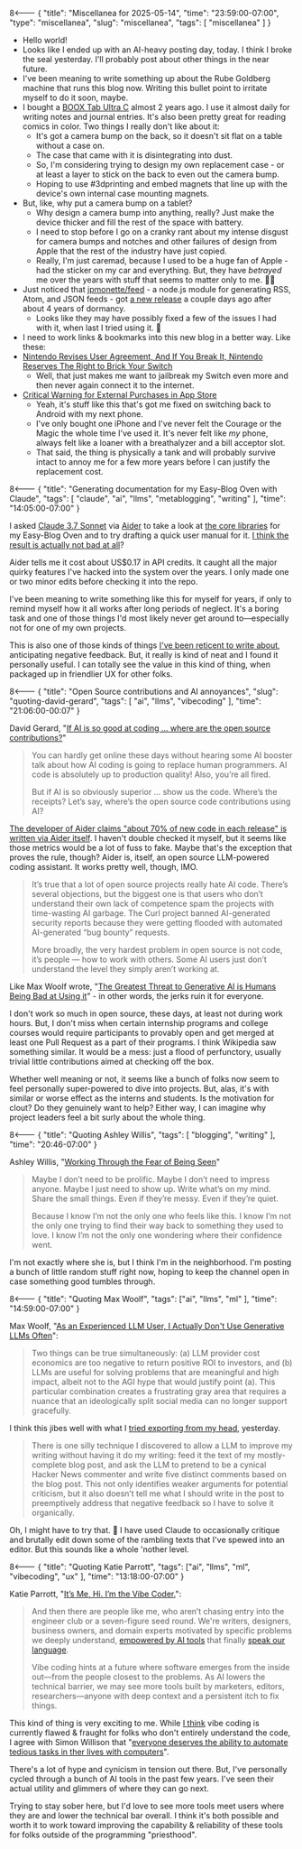 8<--- { "title": "Miscellanea for 2025-05-14", "time": "23:59:00-07:00", "type": "miscellanea", "slug": "miscellanea", "tags": [ "miscellanea" ] }

- Hello world!
- Looks like I ended up with an AI-heavy posting day, today. I think I broke the seal yesterday. I'll probably post about other things in the near future.
- I've been meaning to write something up about the Rube Goldberg machine that runs this blog now. Writing this bullet point to irritate myself to do it soon, maybe.
- I bought a [BOOX Tab Ultra C](https://shop.boox.com/collections/all/products/tabultrac) almost 2 years ago. I use it almost daily for writing notes and journal entries. It's also been pretty great for reading comics in color. Two things I really don't like about it:
	- It's got a camera bump on the back, so it doesn't sit flat on a table without a case on.
	- The case that came with it is disintegrating into dust.
	- So, I'm considering trying to design my own replacement case - or at least a layer to stick on the back to even out the camera bump. 
	- Hoping to use #3dprinting and embed magnets that line up with the device's own internal case mounting magnets.
- But, like, why put a camera bump on a tablet?
	- Why design a camera bump into anything, really? Just make the device thicker and fill the rest of the space with battery.
	- I need to stop before I go on a cranky rant about my intense disgust for camera bumps and notches and other failures of design from Apple that the rest of the industry have just copied.
	- Really, I'm just caremad, because I used to be a huge fan of Apple - had the sticker on my car and everything. But, they have *betrayed* me over the years with stuff that seems to matter only to me. 🤷‍♂️
- Just noticed that [jpmonette/feed](https://github.com/jpmonette/feed) - a node.js module for generating RSS, Atom, and JSON feeds - got [a new release](https://github.com/jpmonette/feed/releases/tag/5.0.1) a couple days ago after about 4 years of dormancy. 
	- Looks like they may have possibly fixed a few of the issues I had with it, when last I tried using it. 🤔
- I need to work links & bookmarks into this new blog in a better way. Like these:
- [Nintendo Revises User Agreement, And If You Break It, Nintendo Reserves The Right to Brick Your Switch](https://www.ign.com/articles/nintendo-revises-user-agreement-and-if-you-break-it-nintendo-reserves-the-right-to-brick-your-switch)
	- Well, that just makes me want to jailbreak my Switch even more and then never again connect it to the internet.
- [Critical Warning for External Purchases in App Store](https://mjtsai.com/blog/2025/05/14/critical-warning-for-external-purchases-in-app-store/)
	- Yeah, it's stuff like this that's got me fixed on switching back to Android with my next phone.
	- I've only bought one iPhone and I've never felt the Courage or the Magic the whole time I've used it. It's never felt like *my* phone, always felt like a loaner with a breathalyzer and a bill acceptor slot.
	- That said, the thing is physically a tank and will probably survive intact to annoy me for a few more years before I can justify the replacement cost.

8<--- { "title": "Generating documentation for my Easy-Blog Oven with Claude", "tags": [ "claude", "ai", "llms", "metablogging", "writing" ], "time": "14:05:00-07:00" }

I asked [Claude 3.7 Sonnet](https://www.anthropic.com/claude/sonnet) via [Aider](https://aider.chat/) to take a look at [the core libraries](https://github.com/lmorchard/blog.lmorchard.com/tree/main/lib) for my Easy-Blog Oven and to try drafting a quick user manual for it. [I think the result is actually not bad at all](https://github.com/lmorchard/blog.lmorchard.com/blob/main/MANUAL.md)?

Aider tells me it cost about US$0.17 in API credits. It caught all the major quirky features I've hacked into the system over the years. I only made one or two minor edits before checking it into the repo.

I've been meaning to write something like this for myself for years, if only to remind myself how it all works after long periods of neglect. It's a boring task and one of those things I'd most likely never get around to—especially not for one of my own projects.

This is also one of those kinds of things [I've been reticent to write about](https://blog.lmorchard.com/2025/05/13/thinking-about-llms/), anticipating negative feedback. But, it really is kind of neat and I found it personally useful. I can totally see the value in this kind of thing, when packaged up in friendlier UX for other folks.

8<--- { "title": "Open Source contributions and AI annoyances", "slug": "quoting-david-gerard", "tags": [ "ai", "llms", "vibecoding" ], "time": "21:06:00-00:07" }

David Gerard, "[If AI is so good at coding … where are the open source contributions?](https://pivot-to-ai.com/2025/05/13/if-ai-is-so-good-at-coding-where-are-the-open-source-contributions/)"

> You can hardly get online these days without hearing some AI booster talk about how AI coding is going to replace human programmers. AI code is absolutely up to production quality! Also, you’re all fired.
> 
> But if AI is so obviously superior … show us the code. Where’s the receipts? Let’s say, where’s the open source code contributions using AI?

[The developer of Aider claims "about 70% of new code in each release" is written via Aider itself](https://aider.chat/docs/faq.html#what-llms-do-you-use-to-build-aider). I haven't double checked it myself, but it seems like those metrics would be a lot of fuss to fake. Maybe that's the exception that proves the rule, though? Aider is, itself, an open source LLM-powered coding assistant. It works pretty well, though, IMO.

> It’s true that a lot of open source projects really hate AI code. There’s several objections, but the biggest one is that users who don’t understand their own lack of competence spam the projects with time-wasting AI garbage. The Curl project banned AI-generated security reports because they were getting flooded with automated AI-generated “bug bounty” requests.
> 
> More broadly, the very hardest problem in open source is not code, it’s people — how to work with others. Some AI users just don’t understand the level they simply aren’t working at.

Like Max Woolf wrote, "[The Greatest Threat to Generative AI is Humans Being Bad at Using it](https://minimaxir.com/2023/10/ai-sturgeons-law/)" - in other words, the jerks ruin it for everyone. 

I don't work so much in open source, these days, at least not during work hours. But, I don't miss when certain internship programs and college courses would require participants to provably open and get merged at least one Pull Request as a part of their programs. I think Wikipedia saw something similar. It would be a mess: just a flood of perfunctory, usually trivial little contributions aimed at checking off the box.

Whether well meaning or not, it seems like a bunch of folks now seem to feel personally super-powered to dive into projects. But, alas, it's with similar or worse effect as the interns and students. Is the motivation for clout? Do they genuinely want to help? Either way, I can imagine why project leaders feel a bit surly about the whole thing.

8<--- { "title": "Quoting Ashley Willis", "tags": [ "blogging", "writing" ], "time": "20:46-07:00" }

Ashley Willis, "[Working Through the Fear of Being Seen](https://ashley.dev/posts/fear-of-being-seen/)"

> Maybe I don’t need to be prolific. Maybe I don’t need to impress anyone. Maybe I just need to show up. Write what’s on my mind. Share the small things. Even if they’re messy. Even if they’re quiet.
> 
> Because I know I’m not the only one who feels like this. I know I’m not the only one trying to find their way back to something they used to love. I know I’m not the only one wondering where their confidence went.

I'm not exactly where she is, but I think I'm in the neighborhood. I'm posting a bunch of little random stuff right now, hoping to keep the channel open in case something good tumbles through.

8<--- { "title": "Quoting Max Woolf", "tags": ["ai", "llms", "ml" ], "time": "14:59:00-07:00"  }

Max Woolf, "[As an Experienced LLM User, I Actually Don't Use Generative LLMs Often](https://minimaxir.com/2025/05/llm-use/)":

> Two things can be true simultaneously: (a) LLM provider cost economics are too negative to return positive ROI to investors, and (b) LLMs are useful for solving problems that are meaningful and high impact, albeit not to the AGI hype that would justify point (a). This particular combination creates a frustrating gray area that requires a nuance that an ideologically split social media can no longer support gracefully.

I think this jibes well with what I [tried exporting from my head](https://blog.lmorchard.com/2025/05/13/thinking-about-llms/), yesterday.

> There is one silly technique I discovered to allow a LLM to improve my writing without having it do my writing: feed it the text of my mostly-complete blog post, and ask the LLM to pretend to be a cynical Hacker News commenter and write five distinct comments based on the blog post. This not only identifies weaker arguments for potential criticism, but it also doesn’t tell me what I should write in the post to preemptively address that negative feedback so I have to solve it organically.

Oh, I might have to try that. 🤔 I have used Claude to occasionally critique and brutally edit down some of the rambling texts that I've spewed into an editor. But this sounds like a whole 'nother level.

8<--- { "title": "Quoting Katie Parrott", "tags": ["ai", "llms", "ml", "vibecoding", "ux" ], "time": "13:18:00-07:00" }

Katie Parrott, "[It’s Me, Hi. I’m the Vibe Coder.](https://every.to/working-overtime/it-s-me-hi-i-m-the-vibe-coder)":

> And then there are people like me, who aren’t chasing entry into the engineer club or a seven-figure seed round. We're writers, designers, business owners, and domain experts motivated by specific problems we deeply understand, [empowered by AI tools](https://every.to/chain-of-thought/you-re-a-developer-now) that finally [speak our language](https://every.to/podcast/how-to-win-with-prompt-engineering).
> 
> Vibe coding hints at a future where software emerges from the inside out—from the people closest to the problems. As AI lowers the technical barrier, we may see more tools built by marketers, editors, researchers—anyone with deep context and a persistent itch to fix things.

This kind of thing is very exciting to me. While [I think](https://blog.lmorchard.com/2025/05/13/thinking-about-llms/) vibe coding is currently flawed & fraught for folks who don't entirely understand the code, I agree with Simon Willison that "[everyone deserves the ability to automate tedious tasks in ther lives with computers](https://simonwillison.net/2025/Mar/19/vibe-coding/#let-s-not-lose-track-of-what-makes-vibe-coding-special)".

There's a lot of hype and cynicism in tension out there. But, I've personally cycled through a bunch of AI tools in the past few years. I've seen their actual utility and glimmers of where they can go next.

Trying to stay sober here, but I'd love to see more tools meet users where they are and lower the technical bar overall. I think it's both possible and worth it to work toward improving the capability & reliability of these tools for folks outside of the programming "priesthood".
